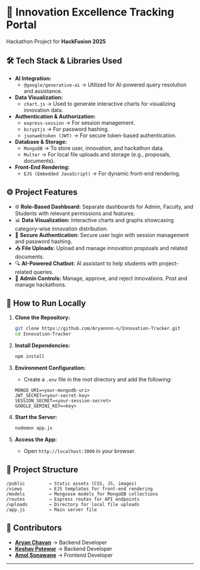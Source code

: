 # 🚀 **Innovation Excellence Tracking Portal**

Hackathon Project for **HackFusion 2025**

## 🛠️ **Tech Stack & Libraries Used**

- **AI Integration:**
  - `@google/generative-ai` → Utilized for AI-powered query resolution and assistance.
- **Data Visualization:**
  - `chart.js` → Used to generate interactive charts for visualizing innovation data.
- **Authentication & Authorization:**
  - `express-session` → For session management.
  - `bcryptjs` → For password hashing.
  - `jsonwebtoken (JWT)` → For secure token-based authentication.
- **Database & Storage:**
  - `MongoDB` → To store user, innovation, and hackathon data.
  - `Multer` → For local file uploads and storage (e.g., proposals, documents).
- **Front-End Rendering:**
  - `EJS (Embedded JavaScript)` → For dynamic front-end rendering.

## ⚙️ **Project Features**

- 🌐 **Role-Based Dashboard:** Separate dashboards for Admin, Faculty, and Students with relevant permissions and features.
- 📊 **Data Visualization:** Interactive charts and graphs showcasing category-wise innovation distribution.
- 🔐 **Secure Authentication:** Secure user login with session management and password hashing.
- 📥 **File Uploads:** Upload and manage innovation proposals and related documents.
- 🔍 **AI-Powered Chatbot:** AI assistant to help students with project-related queries.
- 🚀 **Admin Controls:** Manage, approve, and reject innovations. Post and manage hackathons.

## 📄 **How to Run Locally**

1. **Clone the Repository:**

   ```bash
   git clone https://github.com/Aryannnn-n/Innovation-Tracker.git
   cd Innovation-Tracker
   ```

2. **Install Dependencies:**

   ```bash
   npm install
   ```

3. **Environment Configuration:**

   - Create a `.env` file in the root directory and add the following:

   ```env
   MONGO_URI=<your-mongodb-uri>
   JWT_SECRET=<your-secret-key>
   SESSION_SECRET=<your-session-secret>
   GOOGLE_GEMINI_KEY=<key>
   ```

 
4. **Start the Server:**

   ```bash
   nodemon app.js
   ```

5. **Access the App:**
   - Open `http://localhost:3000` in your browser.

## 📂 **Project Structure**

```
/public         → Static assets (CSS, JS, images)
/views          → EJS templates for front-end rendering
/models         → Mongoose models for MongoDB collections
/routes         → Express routes for API endpoints
/uploads        → Directory for local file uploads
/app.js         → Main server file
```

## 🚀 **Contributors**

- **[Aryan Chavan](https://github.com/Aryannnn-n)** → Backend Developer
- **[Keshav Potewar](https://github.com/keshavpotewar)** → Backend Developer
- **[Amol Sonawane](https://github.com/AmolRS333)** → Frontend Developer

---
